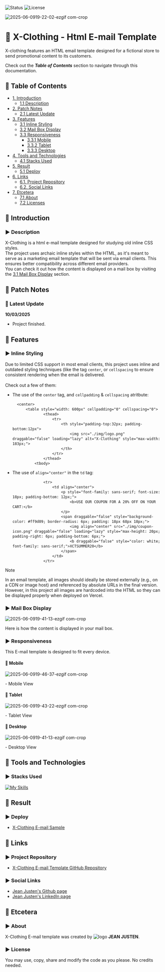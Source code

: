 ![Status](https://img.shields.io/badge/status-finished-brightgreen)
![License](https://img.shields.io/badge/license-MIT-blue)

![2025-06-0919-22-02-ezgif com-crop](https://github.com/user-attachments/assets/440758be-5b71-4585-97ec-830a261f31fa)
<!--Title Image-->
# 📧 X-Clothing - Html E-mail Template
<p>
X-clothing features an HTML email template designed for a fictional store to send promotional content to its customers. <br>
</p>

Check out the ***Table of Contents*** section to navigate through this documentation.

<!--Menu-->
## :large_orange_diamond: Table of Contents
- [1. Introduction](#large_orange_diamond-introduction)
  - [1.1 Description](#arrow_forward-description)
- [2. Patch Notes](#large_orange_diamond-patch-notes)
  - [2.1 Latest Update](#pushpin-latest-update)
- [3. Features](#large_orange_diamond-features)
  - [3.1 Inline Styling](#arrow_forward-inline-styling)
  - [3.2 Mail Box Display](#arrow_forward-mail-box-display)
  - [3.3 Responsiveness](#arrow_forward-responsiveness)
    - [3.3.1 Mobile](#small_red_triangle_down-mobile)
    - [3.3.2 Tablet](#small_red_triangle_down-tablet)
    - [3.3.3 Desktop](#small_red_triangle_down-desktop)
- [4. Tools and Technologies](#large_orange_diamond-tools-and-technologies) 
  - [4.1 Stacks Used](#arrow_forward-stacks-used)
- [5. Result](#large_orange_diamond-result)
  - [5.1 Deploy](#arrow_forward-deploy)
- [6. Links](#large_orange_diamond-links)
  - [6.1. Project Repository](#arrow_forward-project-repository)
  - [6.2. Social Links](#arrow_forward-social-links)
- [7. Etcetera](#large_orange_diamond-etcetera)
  - [7.1 About](#arrow_forward-about)
  - [7.2 Licenses](#arrow_forward-license)

<!--Introduction-->
## :large_orange_diamond: Introduction
### :arrow_forward: Description
X-Clothing is a html e-mail template designed for studying old inline CSS styles.<br>
The project uses archaic inline styles within the HTML, as it's meant to serve as a marketing email template that will be sent via email clients. This ensures better compatibility across different email providers.<br>
You can check it out how the content is displayed on a mail box by visiting the [3.1 Mail Box Display](#arrow_forward-mail-box-display) section.

<!--Patch Notes-->
## :large_orange_diamond: Patch Notes
### :pushpin: Latest Update
<strong>10/03/2025</strong>
- Project finished.

<!--Features-->
## :large_orange_diamond: Features
### :arrow_forward: Inline Styling
Due to limited CSS support in most email clients, this project uses inline and outdated styling techniques (like the tag `center`, or `cellspacing` to ensure consistent rendering when the email is delivered.<br><br>
Check out a few of them:<br>

+ The use of the `center` tag, and `cellpadding` & `cellspacing` atritbute:

        <center>
            <table style="width: 600px" cellpadding="0" cellspacing="0">
                    <thead>
                        <tr>
                            <th style="padding-top:32px; padding-bottom:12px">
                                <img src="./img/logo.png" draggable="false" loading="lazy" alt="X-Clothing" style="max-width: 183px;">
                            </th>
                        </tr>
                    </thead>
                <tbody>

+ The use of `align="center"` in the `td` tag:

                    <tr>
                        <td align="center">
                            <p style="font-family: sans-serif; font-size: 18px; padding-bottom: 12px;">
                                <b>USE OUR COUPON FOR A 20% OFF ON YOUR CART:</b>
                            </p>
                            <span draggable="false" style="background-color: #ff9d09; border-radius: 6px; padding: 18px 68px 18px;">
                                <img align="center" src="./img/coupon-icon.png" draggable="false" loading="lazy" style="max-height: 20px; padding-right: 6px; padding-bottom: 6px;">
                                <b draggable="false" style="color: white; font-family: sans-serif;">XCTSUMMER20</b>
                            </span>
                        </td>
                    </tr>

> [!NOTE]  
> In an email template, all images should ideally be stored externally (e.g., on a CDN or image host) and referenced by absolute URLs in the final version.<br>
> However, in this project all images are hardcoded into the HTML so they can be displayed properly when deployed on Vercel.

### :arrow_forward: Mail Box Display
![2025-06-0919-41-13-ezgif com-crop](https://github.com/user-attachments/assets/ae2dee17-ff2a-4116-8ea8-7c0308237000)

<p>
Here is how the content is displayed in your mail box.
</p>

### :arrow_forward: Responsiveness
<p>
This E-mail template is designed to fit every device.
</p>

#### :small_red_triangle_down: Mobile
![2025-06-0919-46-37-ezgif com-crop](https://github.com/user-attachments/assets/ff4523bd-7fa4-4e5e-b28a-ff54b0112af6)
<p>- Mobile View</p>

#### :small_red_triangle_down: Tablet
![2025-06-0919-43-22-ezgif com-crop](https://github.com/user-attachments/assets/2c70cb65-836f-46d4-a2f2-10ea303c3e44)
<p>- Tablet View</p>

#### :small_red_triangle_down: Desktop
![2025-06-0919-41-13-ezgif com-crop](https://github.com/user-attachments/assets/ae2dee17-ff2a-4116-8ea8-7c0308237000)
<p>- Desktop View</p>

<!--Tools Used-->
## :large_orange_diamond: Tools and Technologies
### :arrow_forward: Stacks Used
[![My Skills](https://skillicons.dev/icons?i=html)](https://skillicons.dev) <br>

<!--Deploy-->
## :large_orange_diamond: Result

### :arrow_forward: Deploy
* <a href="https://x-clothing-email.vercel.app/" alt="Deploy page">X-Clothing E-mail Sample</a>

<!--Links-->
## :large_orange_diamond: Links
### :arrow_forward: Project Repository
* [X-Clothing E-mail Template GitHub Repository](https://github.com/jeanjusten/XClothing_Email)

### :arrow_forward: Social Links
* [Jean Justen's Github page](https://github.com/jeanjusten)
* [Jean Justen's LinkedIn page](https://www.linkedin.com/in/jeanjusten/)


## :large_orange_diamond: Etcetera
### :arrow_forward: About
X-Clothing E-mail template was created by ![logo](https://github.com/user-attachments/assets/0894beaf-f587-4d0a-983a-caf7fb551554) <strong>JEAN JUSTEN</strong>.

### :arrow_forward: License
You may use, copy, share and modify the code as you please. No credits needed.</p>
